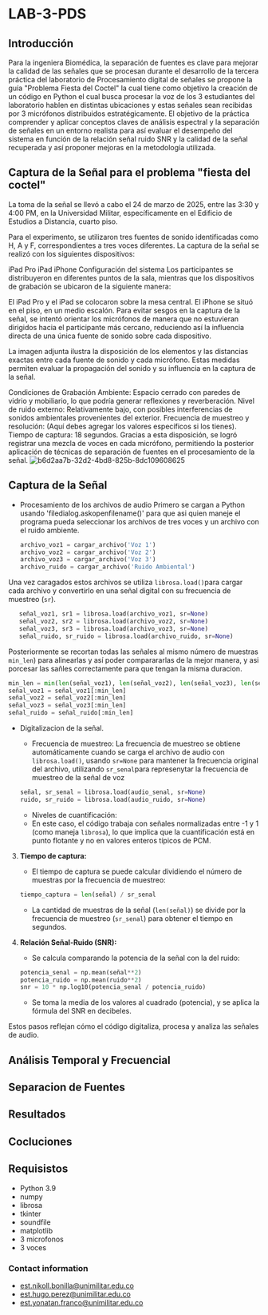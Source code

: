 # LAB-3-PDS
## Introducción  
Para la ingeniera Biomédica, la separación de fuentes es clave para mejorar la calidad de las señales que se procesan durante el desarrollo  de la tercera práctica del laboratorio de Procesamiento digital de señales se propone la guía "Problema Fiesta del Coctel" la cual tiene como objetivo la creación de un código en Python el cual busca procesar la voz de los 3 estudiantes del laboratorio hablen en distintas ubicaciones y estas señales sean recibidas por 3 micrófonos distribuidos estratégicamente. El objetivo de la práctica comprender y aplicar conceptos claves de análisis espectral y la separación de señales en un entorno realista para así evaluar el desempeño del sistema en función  de la relación señal ruido SNR y la calidad de la señal recuperada y así proponer mejoras en la metodología utilizada.
## Captura de la Señal para el problema  "fiesta del coctel"
La toma de la señal se llevó a cabo el 24 de marzo de 2025, entre las 3:30 y 4:00 PM, en la Universidad Militar, específicamente en el Edificio de Estudios a Distancia, cuarto piso.

Para el experimento, se utilizaron tres fuentes de sonido identificadas como H, A y F, correspondientes a tres voces diferentes. La captura de la señal se realizó con los siguientes dispositivos:

iPad Pro
iPad
iPhone
Configuración del sistema
Los participantes se distribuyeron en diferentes puntos de la sala, mientras que los dispositivos de grabación se ubicaron de la siguiente manera:

El iPad Pro y el iPad se colocaron sobre la mesa central.
El iPhone se situó en el piso, en un medio escalón.
Para evitar sesgos en la captura de la señal, se intentó orientar los micrófonos de manera que no estuvieran dirigidos hacia el participante más cercano, reduciendo así la influencia directa de una única fuente de sonido sobre cada dispositivo.

La imagen adjunta ilustra la disposición de los elementos y las distancias exactas entre cada fuente de sonido y cada micrófono. Estas medidas permiten evaluar la propagación del sonido y su influencia en la captura de la señal.

Condiciones de Grabación
Ambiente: Espacio cerrado con paredes de vidrio y mobiliario, lo que podría generar reflexiones y reverberación.
Nivel de ruido externo: Relativamente bajo, con posibles interferencias de sonidos ambientales provenientes del exterior.
Frecuencia de muestreo y resolución: (Aquí debes agregar los valores específicos si los tienes).
Tiempo de captura: 18 segundos.
Gracias a esta disposición, se logró registrar una mezcla de voces en cada micrófono, permitiendo la posterior aplicación de técnicas de separación de fuentes en el procesamiento de la señal.
![b6d2aa7b-32d2-4bd8-825b-8dc109608625](https://github.com/user-attachments/assets/204a6149-b674-4dd8-8193-29ccc6ef0ea6)

## Captura de la Señal 
- Procesamiento de los archivos de audio
Primero se cargan a Python usando 'filedialog.askopenfilename()' para que asi quien maneje el programa pueda seleccionar los archivos de tres voces y un archivo con el ruido ambiente.
   ```python
   archivo_voz1 = cargar_archivo('Voz 1')
   archivo_voz2 = cargar_archivo('Voz 2')
   archivo_voz3 = cargar_archivo('Voz 3')
   archivo_ruido = cargar_archivo('Ruido Ambiental')
   ```
Una vez caragados estos archivos se utiliza `librosa.load()`para cargar cada archivo y convertirlo en una señal digital con su frecuencia de muestreo (`sr`).  
```python
   señal_voz1, sr1 = librosa.load(archivo_voz1, sr=None)
   señal_voz2, sr2 = librosa.load(archivo_voz2, sr=None)
   señal_voz3, sr3 = librosa.load(archivo_voz3, sr=None)
   señal_ruido, sr_ruido = librosa.load(archivo_ruido, sr=None)
   ```
Posteriormente se recortan todas las señales al mismo número de muestras `min_len`) para alinearlas y así poder comparararlas de la mejor manera, y asi porcesar las sañles correctamente para que tengan la misma duracion. 
   ```python
 min_len = min(len(señal_voz1), len(señal_voz2), len(señal_voz3), len(señal_ruido))
   señal_voz1 = señal_voz1[:min_len]
   señal_voz2 = señal_voz2[:min_len]
   señal_voz3 = señal_voz3[:min_len]
   señal_ruido = señal_ruido[:min_len]
   ```
- Digitalizacion de la señal.
   -    Frecuencia de muestreo: La frecuencia de muestreo se obtiene automáticamente cuando se carga el archivo de audio con `librosa.load()`, usando `sr=None` para mantener la frecuencia original del archivo, utilizando `sr_senal`para represenytar la frecuencia de muestreo de la señal de voz
   ```python
   señal, sr_senal = librosa.load(audio_senal, sr=None)
   ruido, sr_ruido = librosa.load(audio_ruido, sr=None)
   ```  

   - Niveles de cuantificación:  
   - En este caso, el código trabaja con señales normalizadas entre -1 y 1 (como maneja `librosa`), lo que implica que la cuantificación está en punto flotante y no en valores enteros típicos de PCM.  

3. **Tiempo de captura:**  
   - El tiempo de captura se puede calcular dividiendo el número de muestras por la frecuencia de muestreo:  
   ```python
   tiempo_captura = len(señal) / sr_senal
   ```
   - La cantidad de muestras de la señal (`len(señal)`) se divide por la frecuencia de muestreo (`sr_senal`) para obtener el tiempo en segundos.  

4. **Relación Señal-Ruido (SNR):**  
   - Se calcula comparando la potencia de la señal con la del ruido:  
   ```python
   potencia_senal = np.mean(señal**2)
   potencia_ruido = np.mean(ruido**2)
   snr = 10 * np.log10(potencia_senal / potencia_ruido)
   ```
   - Se toma la media de los valores al cuadrado (potencia), y se aplica la fórmula del SNR en decibeles.  

Estos pasos reflejan cómo el código digitaliza, procesa y analiza las señales de audio.


## Análisis Temporal y Frecuencial 
## Separacion de Fuentes 
## Resultados 
## Cocluciones 


## Requisistos 
- Python 3.9
- numpy 
- librosa 
- tkinter 
- soundfile 
- matplotlib
-  3 microfonos
-  3 voces

### Contact information
-  est.nikoll.bonilla@unimilitar.edu.co
-  est.hugo.perez@unimilitar.edu.co
-  est.yonatan.franco@unimilitar.edu.co

